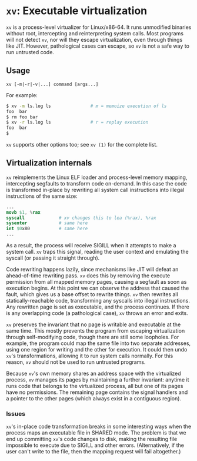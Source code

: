 # `xv`: Executable virtualization
`xv` is a process-level virtualizer for Linux/x86-64. It runs unmodified
binaries without root, intercepting and reinterpreting system calls. Most
programs will not detect `xv`, nor will they escape virtualization, even
through things like JIT. However, pathological cases can escape, so `xv` is not
a safe way to run untrusted code.

## Usage
```
xv [-m|-r|-v|...] command [args...]
```

For example:

```sh
$ xv -m ls.log ls               # m = memoize execution of ls
foo  bar
$ rm foo bar
$ xv -r ls.log ls               # r = replay execution
foo  bar
$
```

`xv` supports other options too; see `xv (1)` for the complete list.

## Virtualization internals
`xv` reimplements the Linux ELF loader and process-level memory mapping,
intercepting segfaults to transform code on-demand. In this case the code is
transformed in-place by rewriting all system call instructions into illegal
instructions of the same size:

```s
...
movb $1, %rax
syscall             # xv changes this to lea (%rax), %rax
sysenter            # same here
int $0x80           # same here
...
```

As a result, the process will receive SIGILL when it attempts to make a system
call. `xv` traps this signal, reading the user context and emulating the
syscall (or passing it straight through).

Code rewriting happens lazily, since mechanisms like JIT will defeat an
ahead-of-time rewriting pass. `xv` does this by removing the execute permission
from all mapped memory pages, causing a segfault as soon as execution begins.
At this point we can observe the address that caused the fault, which gives us
a base offset to rewrite things. `xv` then rewrites all statically-reachable
code, transforming any syscalls into illegal instructions. Any rewritten page
is set as executable, and the process continues. If there is any overlapping
code (a pathological case), `xv` throws an error and exits.

`xv` preserves the invariant that no page is writable and executable at the
same time. This mostly prevents the program from escaping virtualization
through self-modifying code, though there are still some loopholes. For
example, the program could map the same file into two separate addresses, using
one region for writing and the other for execution. It could then undo `xv`'s
transformations, allowing it to run system calls normally. For this reason,
`xv` should not be used to run untrusted programs.

Because `xv`'s own memory shares an address space with the virtualized process,
`xv` manages its pages by maintaining a further invariant: anytime it runs code
that belongs to the virtualized process, all but one of its pages have no
permissions. The remaining page contains the signal handlers and a pointer to
the other pages (which always exist in a contiguous region).

### Issues
`xv`'s in-place code transformation breaks in some interesting ways when the
process maps an executable file in SHARED mode. The problem is that we end up
committing `xv`'s code changes to disk, making the resulting file impossible to
execute due to SIGILL and other errors. (Alternatively, if the user can't write
to the file, then the mapping request will fail altogether.)
